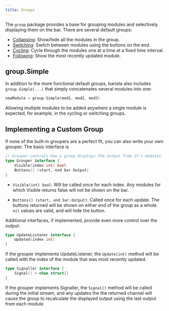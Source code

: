 ```yaml
---
title: Groups
---
```


The `group` package provides a base for grouping modules and selectively displaying them on the bar.
There are several default groups:

* [Collapsing](/group/collapsing): Show/hide all the modules in the group.
* [Switching](/group/switching): Switch between modules using the buttons on the end.
* [Cycling](/group/cycling): Cycle through the modules one at a time at a fixed time interval.
* [Following](/group/following): Show the most recently updated module.

## group.Simple

In addition to the more functional default groups, barista also includes `group.Simple(...)` that
simply concatenates several modules into one:

```go
newModule = group.Simple(mod1, mod2, mod3)
```

Allowing multiple modules to be added anywhere a single module is expected, for example, in the
cycling or switching groups.

## Implementing a Custom Group

If none of the built-in groupers are a perfect fit, you can also write your own grouper. The basic
interface is

```go
// Grouper controls how a group displays the output from it's modules.
type Grouper interface {
	Visible(index int) bool
	Buttons() (start, end bar.Output)
}
```

* `Visible(int) bool`: Will be called once for each index. Any modules for which Visible returns
  false will not be shown on the bar.

* `Buttons() (start, end bar.Output)`: Called once for each update. The buttons returned will be
  shown on either end of the group as a whole. `nil` values are valid, and will hide the button.

Additional interfaces, if implemented, provide even more control over the output:

```go
type UpdateListener interface {
	Updated(index int)
}
```

If the grouper implements UpdateListener, the `Update(int)` method will be called with the index of
the module that was most recently updated.

```go
type Signaller interface {
	Signal() <-chan struct{}
}
```

If the grouper implements Signaller, the `Signal()` method will be called during the initial stream,
and any updates the the returned channel will cause the group to recalculate the displayed output
using the last output from each module.
